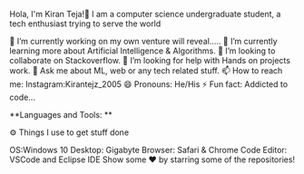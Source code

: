 Hola, I'm Kiran Teja!👋
I am a computer science undergraduate student, a tech enthusiast trying to serve the world

🔭 I’m currently working on my own venture will reveal.....
🌱 I’m currently learning more about Artificial Intelligence & Algorithms.
👯 I’m looking to collaborate on Stackoverflow.
🤔 I’m looking for help with Hands on projects work.
💬 Ask me about ML, web or any tech related stuff.
📫 How to reach me: Instagram:Kirantejz_2005
😄 Pronouns: He/His
⚡ Fun fact: Addicted to code...

**Languages and Tools:
**
     

⚙️ Things I use to get stuff done

OS:Windows 10
Desktop: Gigabyte
Browser: Safari & Chrome
Code Editor: VSCode and Eclipse IDE
Show some ❤️ by starring some of the repositories!
